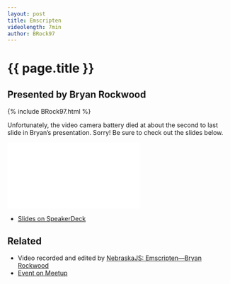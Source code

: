 ```yaml
---
layout: post
title: Emscripten
videolength: 7min
author: BRock97
---
```


# {{ page.title }}

## Presented by Bryan Rockwood

{% include BRock97.html %}

Unfortunately, the video camera battery died at about the second to last slide in Bryan’s presentation. Sorry! Be sure to check out the slides below.

<div class="fluid-width-video-wrapper"><iframe src="//www.youtube.com/embed/nl7dBAQzjOg" frameborder="0" allowfullscreen></iframe></div>

* [Slides on SpeakerDeck](https://speakerdeck.com/nebraskajs/emscripten-with-bryan-rockwood)

## Related

* Video recorded and edited by [NebraskaJS: Emscripten—Bryan Rockwood](http://www.youtube.com/watch?v=nl7dBAQzjOg)
* [Event on Meetup](http://www.meetup.com/nebraskajs/events/118573952/)